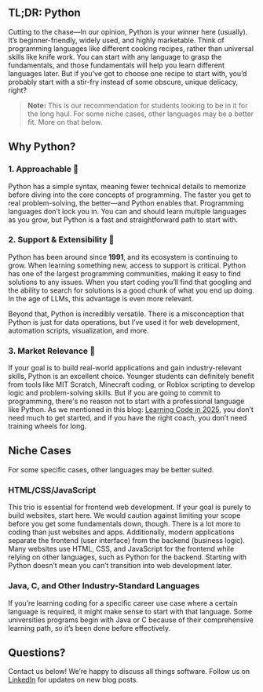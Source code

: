 ## TL;DR: Python

Cutting to the chase—In our opinion, Python is your winner here (usually). It’s beginner-friendly, widely used, and highly marketable. Think of programming languages like different cooking recipes, rather than universal skills like knife work. You can start with any language to grasp the fundamentals, and those fundamentals will help you learn different languages later. But if you’ve got to choose one recipe to start with, you’d probably start with a stir-fry instead of some obscure, unique delicacy, right?

> **Note:** This is our recommendation for students looking to be in it for the long haul. For some niche cases, other languages may be a better fit. More on that below.

## Why Python?

### 1. Approachable 🙌

Python has a simple syntax, meaning fewer technical details to memorize before diving into the core concepts of programming. The faster you get to real problem-solving, the better—and Python enables that. Programming languages don’t lock you in. You can and should learn multiple languages as you grow, but Python is a fast and straightforward path to start with.

### 2. Support & Extensibility 🤝

Python has been around since **1991**, and its ecosystem is continuing to grow. When learning something new, access to support is critical. Python has one of the largest programming communities, making it easy to find solutions to any issues. When you start coding you’ll find that googling and the ability to search for solutions is a good chunk of what you end up doing. In the age of LLMs, this advantage is even more relevant.

Beyond that, Python is incredibly versatile. There is a misconception that Python is just for data operations, but I’ve used it for web development, automation scripts, visualization, and more.

### 3. Market Relevance 💼

If your goal is to build real-world applications and gain industry-relevant skills, Python is an excellent choice. Younger students can definitely benefit from tools like MIT Scratch, Minecraft coding, or Roblox scripting to develop logic and problem-solving skills. But if you are going to commit to programming, there's no reason not to start with a professional language like Python. As we mentioned in this blog: [Learning Code in 2025](https://aspirecodingacademy.com/blog/learning-to-code/), you don’t need much to get started, and if you have the right coach, you don’t need training wheels for long.

## Niche Cases

For some specific cases, other languages may be better suited.

### HTML/CSS/JavaScript

This trio is essential for frontend web development. If your goal is purely to build websites, start here. We would caution against limiting your scope before you get some fundamentals down, though. There is a lot more to coding than just websites and apps. Additionally, modern applications separate the frontend (user interface) from the backend (business logic). Many websites use HTML, CSS, and JavaScript for the frontend while relying on other languages, such as Python for the backend. Starting with Python doesn’t mean you can’t transition into web development later.

### Java, C, and Other Industry-Standard Languages

If you’re learning coding for a specific career use case where a certain language is required, it might make sense to start with that language. Some universities programs begin with Java or C because of their comprehensive learning path, so it’s been done before effectively.

## Questions?

Contact us below! We’re happy to discuss all things software. Follow us on [LinkedIn](https://www.linkedin.com/company/aspirecodingacademy/) for updates on new blog posts.
